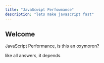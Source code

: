 ```yaml
---
title: "JavaScwipt Perfowmance"
description: "lets make javascript fast"
---
```


## Welcome
JavaScript Performance, is this an oxymoron?

like all answers, it depends

<br/>
<br/>
<br/>
<br/>
<br/>
<br/>
<br/>
<br/>
<br/>
<br/>
<br/>
<br/>
<br/>
<br/>
<br/>


